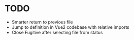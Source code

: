 # TODO

- Smarter return to previous file
- Jump to definition in Vue2 codebase with relative imports
- Close Fugitive after selecting file from status
